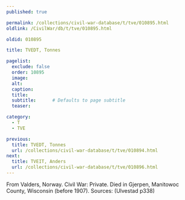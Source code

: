 ```yaml
---
published: true

permalink: /collections/civil-war-database/t/tve/010895.html
oldlink: /CivilWar/db/t/tve/010895.html

oldid: 010895

title: TVEDT, Tonnes

pagelist:
  exclude: false
  order: 10895
  image: 
  alt:
  caption:
  title:
  subtitle:      # Defaults to page subtitle
  teaser:

category: 
  - T 
  - TVE

previous:
  title: TVEDT, Tonnes
  url: /collections/civil-war-database/t/tve/010894.html  
next:
  title: TVEIT, Anders
  url: /collections/civil-war-database/t/tve/010896.html   
---
```

From Valders, Norway. Civil War: Private. Died in Gjerpen, Manitowoc County, Wisconsin (before 1907). Sources: (Ulvestad p338)